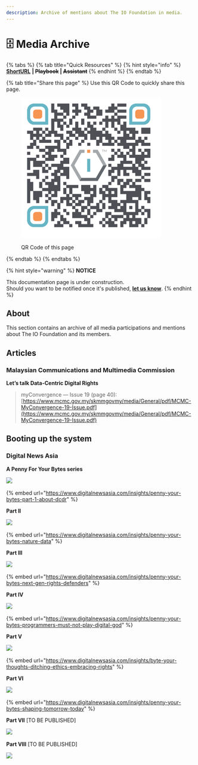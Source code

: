 ```yaml
---
description: Archive of mentions about The IO Foundation in media.
---
```


# 🗄️ Media Archive

{% tabs %}
{% tab title="Quick Resources" %}
{% hint style="info" %}
[**ShortURL**](https://short.theiofoundation.org/TIOFDocsMediaArchive) **|&#x20;**~~**Playbook**~~**&#x20;|&#x20;**~~**Assistant**~~
{% endhint %}
{% endtab %}

{% tab title="Share this page" %}
Use this QR Code to quickly share this page.

<figure><img src="../.gitbook/assets/TIOFDocsTIOFsMediaArchive_4096x4096.png" alt="" width="375"><figcaption><p>QR Code of this page</p></figcaption></figure>
{% endtab %}
{% endtabs %}

{% hint style="warning" %}
**NOTICE**

This documentation page is under construction.\
Should you want to be notified once it's published, [**let us know**](https://tiof.click/TIOFTarianUpdatesService).
{% endhint %}

## About

This section contains an archive of all media participations and mentions about The IO Foundation and its members.

## Articles

### Malaysian Communications and Multimedia Commission

**Let’s talk Data-Centric Digital Rights**

> myConvergence — Issue 19 (page 40): [https://www.mcmc.gov.my/skmmgovmy/media/General/pdf/MCMC-MyConvergence-19-Issue.pdf](https://www.mcmc.gov.my/skmmgovmy/media/General/pdf/MCMC-MyConvergence-19-Issue.pdf)
>
>

## Booting up the system <a href="#b874" id="b874"></a>

### Digital News Asia

**A Penny For Your Bytes series**

![](<../.gitbook/assets/\[TIOF] Comms \[P] A penny for your bytes series - Part I ENG v1.0.jpg>)

{% embed url="https://www.digitalnewsasia.com/insights/penny-your-bytes-part-1-about-dcdr" %}

**Part II**

![](<../.gitbook/assets/\[TIOF] Comms \[P] A penny for your bytes series - Part II ENG v1.0 (2).jpg>)

{% embed url="https://www.digitalnewsasia.com/insights/penny-your-bytes-nature-data" %}

**Part III**

![](<../.gitbook/assets/\[TIOF] Comms \[P] A penny for your bytes series - Part III ENG v1.0.jpg>)



{% embed url="https://www.digitalnewsasia.com/insights/penny-your-bytes-next-gen-rights-defenders" %}

**Part IV**

![](<../.gitbook/assets/\[TIOF] Comms \[P] A penny for your bytes series - Part IV ENG v1.0.jpg>)



{% embed url="https://www.digitalnewsasia.com/insights/penny-your-bytes-programmers-must-not-play-digital-god" %}

**Part V**

![](<../.gitbook/assets/\[TIOF] Comms \[P] A penny for your bytes series - Part V ENG v1.0.jpg>)

{% embed url="https://www.digitalnewsasia.com/insights/byte-your-thoughts-ditching-ethics-embracing-rights" %}

**Part VI**

![](<../.gitbook/assets/\[TIOF] Comms \[P] A penny for your bytes series - Part VI ENG v1.0.jpg>)

{% embed url="https://www.digitalnewsasia.com/insights/penny-your-bytes-shaping-tomorrow-today" %}

**Part VII** \[TO BE PUBLISHED]

![](<../.gitbook/assets/\[TIOF] Comms \[P] A penny for your bytes series - Part VII ENG v1.0.jpg>)

**Part VIII** \[TO BE PUBLISHED]

![](<../.gitbook/assets/\[TIOF] Comms \[P] A penny for your bytes series - Part VIII ENG v1.0.jpg>)
